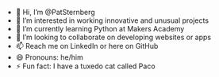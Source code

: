 - 👋 Hi, I’m @PatSternberg
- 👀 I’m interested in working innovative and unusual projects
- 🌱 I’m currently learning Python at Makers Academy
- 💞️ I’m looking to collaborate on developing websites or apps
- 📫 Reach me on LinkedIn or here on GitHub
- 😄 Pronouns: he/him
- ⚡ Fun fact: I have a tuxedo cat called Paco

<!---
PatSternberg/PatSternberg is a ✨ special ✨ repository because its `README.md` (this file) appears on your GitHub profile.
You can click the Preview link to take a look at your changes.
--->
